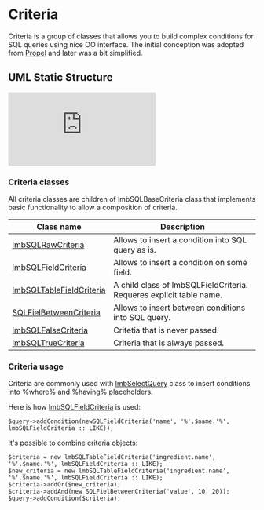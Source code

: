 # Criteria
Criteria is a group of classes that allows you to build complex conditions for SQL queries using nice OO interface. The initial conception was adopted from [Propel](http://propelorm.org/) and later was a bit simplified.

## UML Static Structure

![Alt-Диаграмма классов](http://wiki.limb-project.com/2011.1/lib/exe/fetch.php?cache=&media=limb3:ru:packages:dbal:limb3_dbal_criteria.png)

### Criteria classes
All criteria classes are children of lmbSQLBaseCriteria class that implements basic functionality to allow a composition of criteria.


Class name | Description
-----------|------------
[lmbSQLRawCriteria](../../../dbal/docs/en/dbal/lmbsql_raw_criteria.md) | Allows to insert a condition into SQL query as is.
[lmbSQLFieldCriteria](../../../dbal/docs/en/dbal/lmbsql_field_criteria.md) | Allows to insert a condition on some field.
[lmbSQLTableFieldCriteria](../../../dbal/docs/en/dbal/lmbsql_table_field_criteria.md) | A child class of lmbSQLFieldCriteria. Requeres explicit table name.
[SQLFielBetweenCriteria](../../../dbal/docs/en/dbal/lmbsql_field_between_criteria.md) | Allows to insert between conditions into SQL query.
[lmbSQLFalseCriteria](../../../dbal/docs/en/dbal/lmbsql_false_criteria.md) | Critetia that is never passed.
[lmbSQLTrueCriteria](../../../dbal/docs/en/dbal/lmbsql_true_criteria.md) | Criteria that is always passed.

### Criteria usage
Criteria are commonly used with [lmbSelectQuery](../../../dbal/docs/en/dbal/lmb_select_query.md) class to insert conditions into %where% and %having% placeholders.

Here is how [lmbSQLFieldCriteria](../../../dbal/docs/en/dbal/lmbsql_field_criteria.md) is used:

    $query->addCondition(newSQLFieldCriteria('name', '%'.$name.'%', lmbSQLFieldCriteria :: LIKE));

It's possible to combine criteria objects:

    $criteria = new lmbSQLTableFieldCriteria('ingredient.name', '%'.$name.'%', lmbSQLFieldCriteria :: LIKE);
    $new_criteria = new lmbSQLTableFieldCriteria('ingredient.name', '%'.$name.'%', lmbSQLFieldCriteria :: LIKE);
    $criteria->addOr($new_criteria);
    $criteria->addAnd(new SQLFielBetweenCriteria('value', 10, 20));
    $query->addCondition($criteria);
